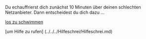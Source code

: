 Du echauffrierst dich zunächst 10 Minuten über deinen schlechten Netzanbieter. Dann entscheidest du dich dazu ...


[los zu schwimmen](../../schwimmen/schwimmen.md)

[um Hilfe zu rufen] (../../../Hilfeschrei/Hilfeschrei.md)